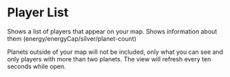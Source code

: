 # Player List

Shows a list of players that appear on your map.
Shows information about them (energy/energyCap/silver/planet-count)

Planets outside of your map will not be included, only what you can see and only players with more than two planets. The view will refresh every ten seconds while open.
